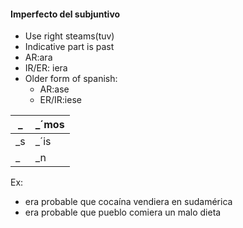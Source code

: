  #### Imperfecto del subjuntivo
 - Use right steams(tuv)
 - Indicative part is past
 - AR:ara
 - IR/ER: iera
 - Older form of spanish:
	 - AR:ase
	 - ER/IR:iese
 
| _  | _´mos |
|----|-------|
| _s | _´is  |
| _  | _n    |

Ex:
 - era probable que cocaína vendiera en sudamérica
 - era probable que pueblo comiera un malo dieta 
<!--stackedit_data:
eyJoaXN0b3J5IjpbNDUyMzgwODZdfQ==
-->